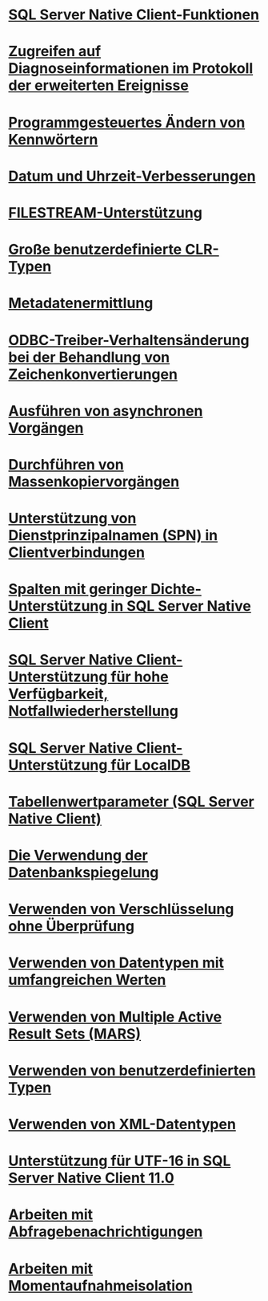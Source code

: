 # [SQL Server Native Client-Funktionen](sql-server-native-client-features.md)

# [Zugreifen auf Diagnoseinformationen im Protokoll der erweiterten Ereignisse](accessing-diagnostic-information-in-the-extended-events-log.md)
# [Programmgesteuertes Ändern von Kennwörtern](changing-passwords-programmatically.md)
# [Datum und Uhrzeit-Verbesserungen](date-and-time-improvements.md)
# [FILESTREAM-Unterstützung](filestream-support.md)
# [Große benutzerdefinierte CLR-Typen](large-clr-user-defined-types.md)
# [Metadatenermittlung](metadata-discovery.md)
# [ODBC-Treiber-Verhaltensänderung bei der Behandlung von Zeichenkonvertierungen](odbc-driver-behavior-change-when-handling-character-conversions.md)
# [Ausführen von asynchronen Vorgängen](performing-asynchronous-operations.md)
# [Durchführen von Massenkopiervorgängen](performing-bulk-copy-operations.md)
# [Unterstützung von Dienstprinzipalnamen (SPN) in Clientverbindungen](service-principal-name-spn-support-in-client-connections.md)
# [Spalten mit geringer Dichte-Unterstützung in SQL Server Native Client](sparse-columns-support-in-sql-server-native-client.md)
# [SQL Server Native Client-Unterstützung für hohe Verfügbarkeit, Notfallwiederherstellung](sql-server-native-client-support-for-high-availability-disaster-recovery.md)
# [SQL Server Native Client-Unterstützung für LocalDB](sql-server-native-client-support-for-localdb.md)
# [Tabellenwertparameter (SQL Server Native Client)](table-valued-parameters-sql-server-native-client.md)
# [Die Verwendung der Datenbankspiegelung](using-database-mirroring.md)
# [Verwenden von Verschlüsselung ohne Überprüfung](using-encryption-without-validation.md)
# [Verwenden von Datentypen mit umfangreichen Werten](using-large-value-types.md)
# [Verwenden von Multiple Active Result Sets (MARS)](using-multiple-active-result-sets-mars.md)
# [Verwenden von benutzerdefinierten Typen](using-user-defined-types.md)
# [Verwenden von XML-Datentypen](using-xml-data-types.md)
# [Unterstützung für UTF-16 in SQL Server Native Client 11.0](utf-16-support-in-sql-server-native-client-11-0.md)
# [Arbeiten mit Abfragebenachrichtigungen](working-with-query-notifications.md)
# [Arbeiten mit Momentaufnahmeisolation](working-with-snapshot-isolation.md)
